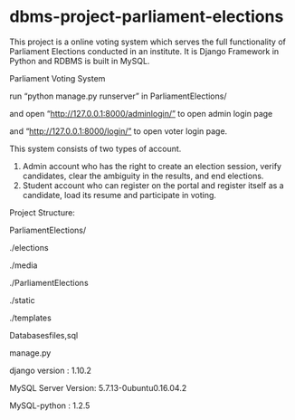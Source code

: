 # dbms-project-parliament-elections
This project is a online voting system which serves the full functionality of Parliament Elections conducted in an institute. It is Django Framework in Python and RDBMS is built in MySQL.

Parliament Voting System

run “python manage.py runserver” in ParliamentElections/

and open “http://127.0.0.1:8000/adminlogin/” to open admin login page

and “http://127.0.0.1:8000/login/” to open voter login page.

This system consists of two types of account.
1. Admin account who has the right to create an election session, verify
candidates, clear the ambiguity in the results, and end elections.
2. Student account who can register on the portal and register itself as a
candidate, load its resume and participate in voting.

Project Structure:

ParliamentElections/

./elections

./media

./ParliamentElections

./static

./templates

Databasesfiles,sql

manage.py

django version : 1.10.2

MySQL Server Version: 5.7.13-0ubuntu0.16.04.2

MySQL-python : 1.2.5


